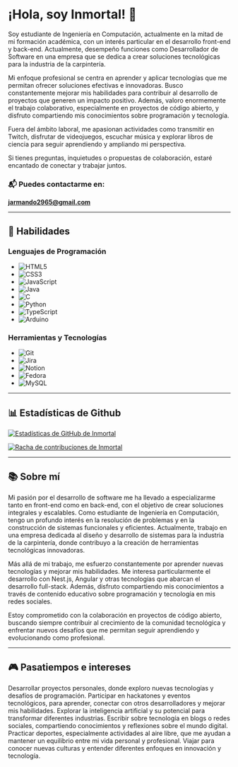 # ¡Hola, soy Inmortal! 👋


Soy estudiante de Ingeniería en Computación, actualmente en la mitad de mi formación académica, con un interés particular en el desarrollo front-end y back-end. Actualmente, desempeño funciones como Desarrollador de Software en una empresa que se dedica a crear soluciones tecnológicas para la industria de la carpintería.

Mi enfoque profesional se centra en aprender y aplicar tecnologías que me permitan ofrecer soluciones efectivas e innovadoras. Busco constantemente mejorar mis habilidades para contribuir al desarrollo de proyectos que generen un impacto positivo. Además, valoro enormemente el trabajo colaborativo, especialmente en proyectos de código abierto, y disfruto compartiendo mis conocimientos sobre programación y tecnología.

Fuera del ámbito laboral, me apasionan actividades como transmitir en Twitch, disfrutar de videojuegos, escuchar música y explorar libros de ciencia para seguir aprendiendo y ampliando mi perspectiva.

Si tienes preguntas, inquietudes o propuestas de colaboración, estaré encantado de conectar y trabajar juntos.
### 📬 Puedes contactarme en:  
[**jarmando2965@gmail.com**](mailto:jarmando2965@gmail.com)

---

## 🔧 Habilidades

### Lenguajes de Programación
- ![HTML5](https://img.shields.io/badge/HTML5-E34F26?style=for-the-badge&logo=html5&logoColor=white)
- ![CSS3](https://img.shields.io/badge/CSS3-1572B6?style=for-the-badge&logo=css3&logoColor=white)
- ![JavaScript](https://img.shields.io/badge/JavaScript-F7DF1E?style=for-the-badge&logo=javascript&logoColor=black)
- ![Java](https://img.shields.io/badge/Java-ED8B00?style=for-the-badge&logo=java&logoColor=white)
- ![C](https://img.shields.io/badge/C-00599C?style=for-the-badge&logo=c&logoColor=white)
- ![Python](https://img.shields.io/badge/python-3670A0?style=for-the-badge&logo=python&logoColor=ffdd54)
- ![TypeScript](https://img.shields.io/badge/typescript-%23007ACC.svg?style=for-the-badge&logo=typescript&logoColor=white)
- ![Arduino](https://img.shields.io/badge/-Arduino-00979D?style=for-the-badge&logo=Arduino&logoColor=white)

### Herramientas y Tecnologías
- ![Git](https://img.shields.io/badge/Git-F05032?style=for-the-badge&logo=git&logoColor=white)
- ![Jira](https://img.shields.io/badge/jira-%230A0FFF.svg?style=for-the-badge&logo=jira&logoColor=white)
- ![Notion](https://img.shields.io/badge/Notion-%23000000.svg?style=for-the-badge&logo=notion&logoColor=white)
- ![Fedora](https://img.shields.io/badge/Fedora-294172?style=for-the-badge&logo=fedora&logoColor=white)
- ![MySQL](https://img.shields.io/badge/MySQL-00000F?style=for-the-badge&logo=mysql&logoColor=white)

---

## 📊 Estadísticas de Github

[![Estadísticas de GitHub de Inmortal](https://github-readme-stats.vercel.app/api?username=valentinawerle&show_icons=true&theme=tokyonight&hide_border=true&locale=es)](https://github.com/valentinawerle)

[![Racha de contribuciones de Inmortal](https://github-readme-streak-stats.herokuapp.com/?user=valentinawerle&theme=material-palenight)](https://github.com/valentinawerle)

---

## 📚 Sobre mí

Mi pasión por el desarrollo de software me ha llevado a especializarme tanto en front-end como en back-end, con el objetivo de crear soluciones integrales y escalables. Como estudiante de Ingeniería en Computación, tengo un profundo interés en la resolución de problemas y en la construcción de sistemas funcionales y eficientes. Actualmente, trabajo en una empresa dedicada al diseño y desarrollo de sistemas para la industria de la carpintería, donde contribuyo a la creación de herramientas tecnológicas innovadoras.

Más allá de mi trabajo, me esfuerzo constantemente por aprender nuevas tecnologías y mejorar mis habilidades. Me interesa particularmente el desarrollo con Nest.js, Angular y otras tecnologías que abarcan el desarrollo full-stack. Además, disfruto compartiendo mis conocimientos a través de contenido educativo sobre programación y tecnología en mis redes sociales.

Estoy comprometido con la colaboración en proyectos de código abierto, buscando siempre contribuir al crecimiento de la comunidad tecnológica y enfrentar nuevos desafíos que me permitan seguir aprendiendo y evolucionando como profesional.

---

## 🎮 Pasatiempos e intereses

Desarrollar proyectos personales, donde exploro nuevas tecnologías y desafíos de programación.
Participar en hackatones y eventos tecnológicos, para aprender, conectar con otros desarrolladores y mejorar mis habilidades.
Explorar la inteligencia artificial y su potencial para transformar diferentes industrias.
Escribir sobre tecnología en blogs o redes sociales, compartiendo conocimientos y reflexiones sobre el mundo digital.
Practicar deportes, especialmente actividades al aire libre, que me ayudan a mantener un equilibrio entre mi vida personal y profesional.
Viajar para conocer nuevas culturas y entender diferentes enfoques en innovación y tecnología.








